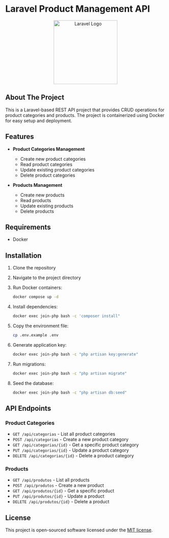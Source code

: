# Laravel Product Management API

<p align="center"><a href="https://laravel.com" target="_blank"><img src="https://raw.githubusercontent.com/laravel/art/master/logo-lockup/5%20SVG/2%20CMYK/1%20Full%20Color/laravel-logolockup-cmyk-red.svg" width="200" alt="Laravel Logo"></a></p>

## About The Project

This is a Laravel-based REST API project that provides CRUD operations for product categories and products. The project is containerized using Docker for easy setup and deployment.

## Features

- **Product Categories Management**

  - Create new product categories
  - Read product categories
  - Update existing product categories
  - Delete product categories

- **Products Management**
  - Create new products
  - Read products
  - Update existing products
  - Delete products

## Requirements

- Docker

## Installation

1. Clone the repository
2. Navigate to the project directory
3. Run Docker containers:

   ```bash
   docker compose up -d
   ```

4. Install dependencies:

   ```bash
   docker exec join-php bash -c 'composer install"
   ```

5. Copy the environment file:

   ```bash
   cp .env.example .env
   ```

6. Generate application key:

   ```bash
   docker exec join-php bash -c "php artisan key:generate"
   ```

7. Run migrations:

   ```bash
   docker exec join-php bash -c "php artisan migrate"
   ```

8. Seed the database:

   ```bash
   docker exec join-php bash -c "php artisan db:seed"
   ```

## API Endpoints

### Product Categories

- `GET /api/categorias` - List all product categories
- `POST /api/categorias` - Create a new product category
- `GET /api/categorias/{id}` - Get a specific product category
- `PUT /api/categorias/{id}` - Update a product category
- `DELETE /api/categorias/{id}` - Delete a product category

### Products

- `GET /api/produtos` - List all products
- `POST /api/produtos` - Create a new product
- `GET /api/produtos/{id}` - Get a specific product
- `PUT /api/produtos/{id}` - Update a product
- `DELETE /api/produtos/{id}` - Delete a product

## License

This project is open-sourced software licensed under the [MIT license](https://opensource.org/licenses/MIT).
